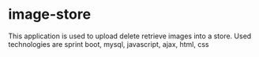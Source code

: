# image-store
This application is used to upload delete retrieve images into a store. Used technologies are sprint boot, mysql, javascript, ajax, html, css

